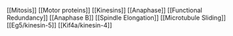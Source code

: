 [[Mitosis]]
[[Motor proteins]]
[[Kinesins]]
[[Anaphase]]
[[Functional Redundancy]]
[[Anaphase B]]
[[Spindle Elongation]]
[[Microtubule Sliding]]
[[Eg5/kinesin-5]]
[[Kif4a/kinesin-4]]
